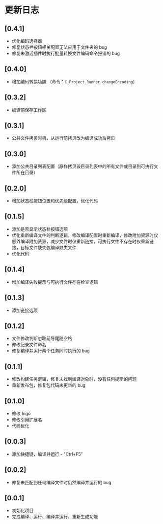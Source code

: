 # 更新日志

## [0.4.1]

- 优化编码选择器
- 修复状态栏按钮相关配置无法应用于文件夹的 bug
- 修复未激活插件时执行批量转换文件编码命令报错的 bug

## [0.4.0]

- 增加编码转换功能 （命令：`C_Project_Runner.changeEncoding`）

## [0.3.2]

- 编译前保存工作区

## [0.3.1]

- 公共文件拷贝时机，从运行前拷贝改为编译成功后拷贝

## [0.3.0]

- 添加公共目录列表配置（原样拷贝该目录列表中的所有文件或目录到可执行文件所在目录）

## [0.2.0]

- 增加状态栏按钮位置和优先级配置，优化代码

## [0.1.5]

- 添加是否显示状态栏按钮选项
- 优化重新编译文件的判断逻辑，修改编译配置时重新编译，修改附加资源时仅额外编译附加资源，减少文件时仅重新链接，可执行文件不存在时仅重新链接，目标文件缺失仅编译缺失文件
- 优化代码

## [0.1.4]

- 增加编译失败提示与可执行文件存在检查逻辑

## [0.1.3]

- 添加链接选项

## [0.1.2]

- 文件修改判断忽略前导尾随空格
- 修改记录文件命名
- 修复编译并运行两个任务同时执行的 bug

## [0.1.1]

- 修改构建任务逻辑，修复未找到编译对象时，没有任何提示的问题
- 重新发布包，修复包代码未更新的 bug

## [0.1.0]

- 修改 logo
- 修改引用扩展名
- 代码优化

## [0.0.3]

- 添加快捷键，编译并运行 - "Ctrl+F5"

## [0.0.2]

- 修复未匹配到任何编译文件时仍然编译并运行的 bug

## [0.0.1]

- 初始化项目
- 完成编译、运行、编译并运行、重新生成功能
